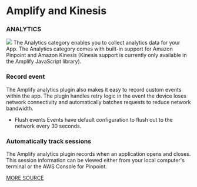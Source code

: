 # Amplify and Kinesis
### ANALYTICS
![](https://i.ytimg.com/vi/61vlNE4JeaM/maxresdefault.jpg)
The Analytics category enables you to collect analytics data for your App. The Analytics category comes with built-in support for Amazon Pinpoint and Amazon Kinesis (Kinesis support is currently only available in the Amplify JavaScript library).

### Record event
The Amplify analytics plugin also makes it easy to record custom events within the app. The plugin handles retry logic in the event the device loses network connectivity and automatically batches requests to reduce network bandwidth.

* Flush events
Events have default configuration to flush out to the network every 30 seconds.

### Automatically track sessions
The Amplify analytics plugin records when an application opens and closes. This session information can be viewed either from your local computer's terminal or the AWS Console for Pinpoint.

[MORE SOURCE](https://docs.amplify.aws/lib/analytics/getting-started/q/platform/android/#view-analytics-console)